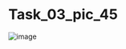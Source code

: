 # Task_03_pic_45
![image](https://user-images.githubusercontent.com/90615950/146070954-536254a5-5637-480b-8a38-18fb606811bc.png)
